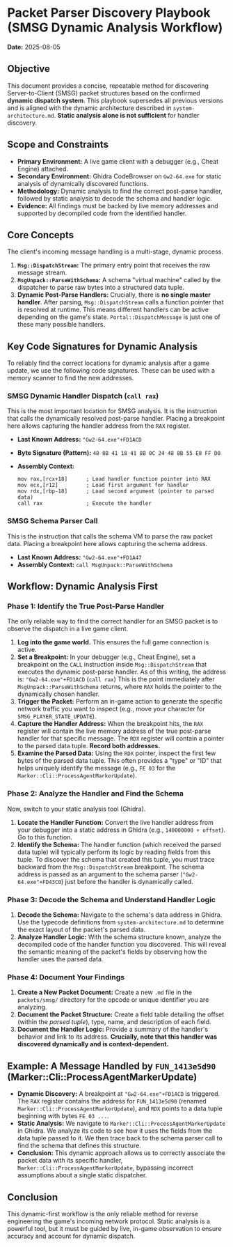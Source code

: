 # Packet Parser Discovery Playbook (SMSG Dynamic Analysis Workflow)

**Date:** 2025-08-05

## Objective

This document provides a concise, repeatable method for discovering Server-to-Client (SMSG) packet structures based on the confirmed **dynamic dispatch system**. This playbook supersedes all previous versions and is aligned with the dynamic architecture described in `system-architecture.md`. **Static analysis alone is not sufficient** for handler discovery.

## Scope and Constraints

*   **Primary Environment:** A live game client with a debugger (e.g., Cheat Engine) attached.
*   **Secondary Environment:** Ghidra CodeBrowser on `Gw2-64.exe` for static analysis of dynamically discovered functions.
*   **Methodology:** Dynamic analysis to find the correct post-parse handler, followed by static analysis to decode the schema and handler logic.
*   **Evidence:** All findings must be backed by live memory addresses and supported by decompiled code from the identified handler.

## Core Concepts

The client's incoming message handling is a multi-stage, dynamic process.

1.  **`Msg::DispatchStream`:** The primary entry point that receives the raw message stream.
2.  **`MsgUnpack::ParseWithSchema`:** A schema "virtual machine" called by the dispatcher to parse raw bytes into a structured data tuple.
3.  **Dynamic Post-Parse Handlers:** Crucially, there is **no single master handler**. After parsing, `Msg::DispatchStream` calls a function pointer that is resolved at runtime. This means different handlers can be active depending on the game's state. `Portal::DispatchMessage` is just one of these many possible handlers.

## Key Code Signatures for Dynamic Analysis

To reliably find the correct locations for dynamic analysis after a game update, we use the following code signatures. These can be used with a memory scanner to find the new addresses.

### SMSG Dynamic Handler Dispatch (`call rax`)

This is the most important location for SMSG analysis. It is the instruction that calls the dynamically resolved post-parse handler. Placing a breakpoint here allows capturing the handler address from the `RAX` register.

* **Last Known Address:** `"Gw2-64.exe"+FD1ACD`
* **Byte Signature (Pattern):** `48 8B 41 18 41 8B 0C 24 48 8B 55 E8 FF D0`
* **Assembly Context:**

  ```assembly
  mov rax,[rcx+18]      ; Load handler function pointer into RAX
  mov ecx,[r12]         ; Load first argument for handler
  mov rdx,[rbp-18]      ; Load second argument (pointer to parsed data)
  call rax              ; Execute the handler
  ```

### SMSG Schema Parser Call

This is the instruction that calls the schema VM to parse the raw packet data. Placing a breakpoint here allows capturing the schema address.

* **Last Known Address:** `"Gw2-64.exe"+FD1A47`
* **Assembly Context:** `call MsgUnpack::ParseWithSchema`

## Workflow: Dynamic Analysis First

### Phase 1: Identify the True Post-Parse Handler

The only reliable way to find the correct handler for an SMSG packet is to observe the dispatch in a live game client.

1.  **Log into the game world.** This ensures the full game connection is active.
2.  **Set a Breakpoint:** In your debugger (e.g., Cheat Engine), set a breakpoint on the `CALL` instruction inside `Msg::DispatchStream` that executes the dynamic post-parse handler. As of this writing, the address is:
    `"Gw2-64.exe"+FD1ACD` (`call rax`)
    This is the point immediately after `MsgUnpack::ParseWithSchema` returns, where `RAX` holds the pointer to the dynamically chosen handler.
3.  **Trigger the Packet:** Perform an in-game action to generate the specific network traffic you want to inspect (e.g., move your character for `SMSG_PLAYER_STATE_UPDATE`).
4.  **Capture the Handler Address:** When the breakpoint hits, the `RAX` register will contain the live memory address of the true post-parse handler for that specific message. The `RDX` register will contain a pointer to the parsed data tuple. **Record both addresses.**
5.  **Examine the Parsed Data:** Using the `RDX` pointer, inspect the first few bytes of the parsed data tuple. This often provides a "type" or "ID" that helps uniquely identify the message (e.g., `FE 03` for the `Marker::Cli::ProcessAgentMarkerUpdate`).

### Phase 2: Analyze the Handler and Find the Schema

Now, switch to your static analysis tool (Ghidra).

1.  **Locate the Handler Function:** Convert the live handler address from your debugger into a static address in Ghidra (e.g., `140000000 + offset`). Go to this function.
2.  **Identify the Schema:** The handler function (which received the parsed data tuple) will typically perform its logic by reading fields from this tuple. To discover the schema that created this tuple, you must trace backward from the `Msg::DispatchStream` breakpoint. The schema address is passed as an argument to the schema parser (`"Gw2-64.exe"+FD43C0`) just before the handler is dynamically called.

### Phase 3: Decode the Schema and Understand Handler Logic

1.  **Decode the Schema:** Navigate to the schema's data address in Ghidra. Use the typecode definitions from `system-architecture.md` to determine the exact layout of the packet's parsed data.
2.  **Analyze Handler Logic:** With the schema structure known, analyze the decompiled code of the handler function you discovered. This will reveal the semantic meaning of the packet's fields by observing how the handler uses the parsed data.

### Phase 4: Document Your Findings

1.  **Create a New Packet Document:** Create a new `.md` file in the `packets/smsg/` directory for the opcode or unique identifier you are analyzing.
2.  **Document the Packet Structure:** Create a field table detailing the offset (within the *parsed tuple*), type, name, and description of each field.
3.  **Document the Handler Logic:** Provide a summary of the handler's behavior and link to its address. **Crucially, note that this handler was discovered dynamically and is context-dependent.**

## Example: A Message Handled by `FUN_1413e5d90` (Marker::Cli::ProcessAgentMarkerUpdate)

*   **Dynamic Discovery:** A breakpoint at `"Gw2-64.exe"+FD1ACD` is triggered. The `RAX` register contains the address for `FUN_1413e5d90` (renamed `Marker::Cli::ProcessAgentMarkerUpdate`), and `RDX` points to a data tuple beginning with bytes `FE 03 ...`.
*   **Static Analysis:** We navigate to `Marker::Cli::ProcessAgentMarkerUpdate` in Ghidra. We analyze its code to see how it uses the fields from the data tuple passed to it. We then trace back to the schema parser call to find the schema that defines this structure.
*   **Conclusion:** This dynamic approach allows us to correctly associate the packet data with its specific handler, `Marker::Cli::ProcessAgentMarkerUpdate`, bypassing incorrect assumptions about a single static dispatcher.

## Conclusion

This dynamic-first workflow is the only reliable method for reverse engineering the game's incoming network protocol. Static analysis is a powerful tool, but it must be guided by live, in-game observation to ensure accuracy and account for dynamic dispatch.